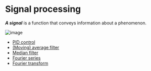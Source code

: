 # Signal processing
***A signal*** is a function that conveys information about a phenomenon.

![image](https://user-images.githubusercontent.com/67142421/153932517-87a3999a-9b9a-4fda-8a50-6a71dce211cc.png)

* [PID control](https://github.com/vacu9708/Signal-processing//tree/main/PID%20control)
* [(Moving) average filter](https://github.com/vacu9708/Signal-processing/tree/main/(Moving)%20average%20filter)
* [Median filter](https://github.com/vacu9708/Signal-processing/blob/main/Median%20filter)
* [Fourier series](https://github.com/vacu9708/Signal-processing/tree/main/Fourier%20series)
* [Fourier transform](https://github.com/vacu9708/Signal-processing/blob/main/Fourier%20transform/README.md)
